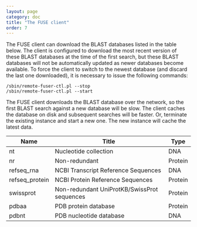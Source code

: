 ```yaml
---
layout: page
category: doc
title: "The FUSE client"
order: 7
---
```

The FUSE client can download the BLAST databases listed in the table below. The
client is configured to download the most recent version of these BLAST
databases at the time of the first search, but these BLAST databases will not
be automatically updated as newer databases become available. To force the
client to switch to the newest database (and discard the last one downloaded),
it is necessary to issue the following commands:

    /sbin/remote-fuser-ctl.pl --stop
    /sbin/remote-fuser-ctl.pl --start

The FUSE client downloads the BLAST database over the network, so the first
BLAST search against a new database will be slow. The client caches the
database on disk and subsequent searches will be faster.
Or, terminate the existing instance and start a new one. The new instance will cache the latest data. 

|Name    |Title                |Type|
|--------|---------------------|----|
|nt      |Nucleotide collection|DNA |
|nr      |Non-redundant        |Protein|
|refseq_rna|NCBI Transcript Reference Sequences|DNA|
|refseq_protein|NCBI Protein Reference Sequences|Protein|
|swissprot|Non-redundant UniProtKB/SwissProt sequences|Protein|
|pdbaa|PDB protein database|Protein|
|pdbnt|PDB nucleotide database|DNA|

